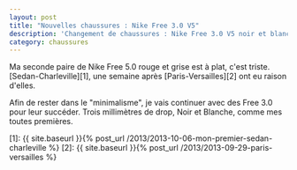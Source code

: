 ```yaml
---
layout: post
title: "Nouvelles chaussures : Nike Free 3.0 V5"
description: 'Changement de chaussures : Nike Free 3.0 V5 noir et blanche'
category: chaussures
---
```


Ma seconde paire de Nike Free 5.0 rouge et grise est à plat, c'est triste.
[Sedan-Charleville][1], une semaine après [Paris-Versailles][2] ont eu raison
d'elles.

Afin de rester dans le "minimalisme", je vais continuer avec des Free 3.0
pour leur succéder. Trois millimètres de drop, Noir et Blanche, comme mes
toutes premières.

[1]: {{ site.baseurl }}{% post_url /2013/2013-10-06-mon-premier-sedan-charleville %}
[2]: {{ site.baseurl }}{% post_url /2013/2013-09-29-paris-versailles %}
